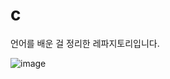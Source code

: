 # c
언어를 배운 걸 정리한 레파지토리입니다.


![image](https://github.com/do04200611/c/assets/74278578/013d09af-99f5-4190-aed1-b0e338cf74b7)
